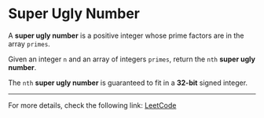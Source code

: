 <h1>Super Ugly Number</h1>

<p>A <strong>super ugly number</strong> is a positive integer whose prime factors are in the array <code>primes</code>.</p>

<p>Given an integer <code>n</code> and an array of integers <code>primes</code>, return the <code>nth</code> <strong>super ugly number</strong>.</p>

<p>The <code>nth</code> <strong>super ugly number</strong> is guaranteed to fit in a <strong>32-bit</strong> signed integer.</p>

<hr>
<p>For more details, check the following link: <a href="https://leetcode.com/problems/super-ugly-number/">LeetCode</a></p>




